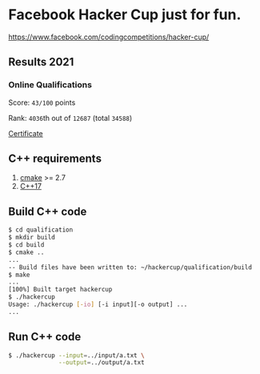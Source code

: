 # Facebook Hacker Cup just for fun.

https://www.facebook.com/codingcompetitions/hacker-cup/

## Results 2021

### Online Qualifications

Score: `43/100` points

Rank: `4036`th out of `12687` (total `34588`)

[Certificate](https://www.facebook.com/codingcompetitions/hacker-cup/2021/certificate/2945131779054766)

## C++ requirements

1. [cmake](https://cmake.org/) >= 2.7
2. [C++17](https://en.wikipedia.org/wiki/C%2B%2B17)

## Build C++ code

```bash
$ cd qualification
$ mkdir build
$ cd build
$ cmake ..
...
-- Build files have been written to: ~/hackercup/qualification/build
$ make
...
[100%] Built target hackercup
$ ./hackercup
Usage: ./hackercup [-io] [-i input][-o output] ...
...
```

## Run C++ code


```bash
$ ./hackercup --input=../input/a.txt \
              --output=../output/a.txt
```